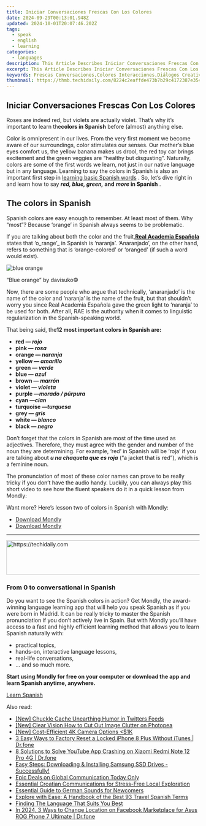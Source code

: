 ```yaml
---
title: Iniciar Conversaciones Frescas Con Los Colores
date: 2024-09-29T00:13:01.948Z
updated: 2024-10-01T20:07:46.202Z
tags:
  - speak
  - english
  - learning
categories:
  - languages
description: This Article Describes Iniciar Conversaciones Frescas Con Los Colores
excerpt: This Article Describes Iniciar Conversaciones Frescas Con Los Colores
keywords: Frescas Conversaciones,Colores Interacciones,Diálogos Creativos,Conexiones Visuales,Comunicaciones Vivas,Conexiones Psicológicas,Diálogo Emocional
thumbnail: https://thmb.techidaily.com/8224c2eaffde473b7b29c4172387e354997fe7d2a767ebc186d1a15d8b28408a.jpg
---
```


## Iniciar Conversaciones Frescas Con Los Colores

 Roses are indeed red, but violets are actually violet. That’s why it’s important to learn the**colors in Spanish** before (almost) anything else.

 Color is omnipresent in our lives. From the very first moment we become aware of our surroundings, color stimulates our senses. Our mother’s blue eyes comfort us, the yellow banana makes us drool, the red toy car brings excitement and the green veggies are “healthy but disgusting”. Naturally, colors are some of the first words we learn, not just in our native language but in any language. Learning to say the colors in Spanish is also an important first step in [learning basic Spanish words](https://shop.mondly.com/affiliate.php?ACCOUNT=ATISTUDI&AFFILIATE=108875&PATH=https://www.mondly.com?AFFILIATE=108875) . So, let’s dive right in and learn how to say **_red, blue, green,_ and** **_more_ in Spanish** .

## The colors in Spanish

 Spanish colors are easy enough to remember. At least most of them. Why “most”? Because ‘orange’ in Spanish always seems to be problematic.

 If you are talking about both the color and the fruit,[**Real Academia Española**](https://www.rae.es/) states that ‘o_range’_ in Spanish is ‘naranja’. ‘Anaranjado’, on the other hand, refers to something that is ‘orange-colored’ or ‘oranged’ (if such a word would exist).

![blue orange](https://edge.mondly.com/blog/wp-content/uploads/2021/04/blue-orange-960x640.jpg "Learn The Colors In Spanish – Quick Pronunciation Guide 2")

 “Blue orange” by davisuko©

 Now, there are some people who argue that technically, ‘anaranjado’ is the name of the color and ‘naranja’ is the name of the fruit, but that shouldn’t worry you since Real Academia Española gave the green light to ‘naranja’ to be used for both. After all, RAE is the authority when it comes to linguistic regularization in the Spanish-speaking world.

 That being said, the**12 most important colors in Spanish are:**

* **red — _rojo_**
* **pink — _rosa_**
* **orange — _naranja_**
* **yellow — _amarillo_**
* **green — _verde_**
* **blue — _azul_**
* **brown — _marrón_**
* **violet — _violeta_**
* **purple —_morado / púrpura_**
* **cyan —_cian_**
* **turquoise —_turquesa_**
* **grey — _gris_**
* **white — _blanco_**
* **black — _negro_**

 Don’t forget that the colors in Spanish are most of the time used as adjectives. Therefore, they must agree with the gender and number of the noun they are determining. For example, ‘red’ in Spanish will be ‘roja’ if you are talking about **_u_ _na chaqueta que es roja_**  (“a jacket that is red”), which is a feminine noun.

 The pronunciation of most of these color names can prove to be really tricky if you don’t have the audio handy. Luckily, you can always play this short video to see how the fluent speakers do it in a quick lesson from Mondly:

Want more? Here’s lesson two of colors in Spanish with Mondly:

* [Download Mondly](https://www.facebook.com/sharer/sharer.php?u=https%3A%2F%2Fwww.mondly.com%2Fblog%2Fcolors-in-spanish%2F&t=Learn+the+Colors+in+Spanish+%E2%80%93+Quick+Pronunciation+Guide "Share on Facebook")
* [Download Mondly](https://shop.mondly.com/affiliate.php?ACCOUNT=ATISTUDI&AFFILIATE=108875&PATH=https://www.mondly.com?AFFILIATE=108875)

---

<!-- affiliate ads begin -->
<a href="https://appsumo.8odi.net/c/5597632/2105859/7443" target="_top" id="2105859">
  <img src="//a.impactradius-go.com/display-ad/7443-2105859" border="0" alt="https://techidaily.com" width="728" height="90"/>
</a>
<img height="0" width="0" src="https://appsumo.8odi.net/i/5597632/2105859/7443" style="position:absolute;visibility:hidden;" border="0" />
<!-- affiliate ads end -->

### From 0 to conversational in Spanish

 Do you want to see the Spanish colors in action? Get Mondly, the award-winning language learning app that will help you speak Spanish as if you were born in Madrid. It can be really tricky to master the Spanish pronunciation if you don’t actively live in Spain. But with Mondly you’ll have access to a fast and highly efficient learning method that allows you to learn Spanish naturally with:

* practical topics,
* hands-on, interactive language lessons,
* real-life conversations,
* … and so much more.

 **Start using Mondly for free on your computer or download the app and learn Spanish anytime, anywhere.**

[Learn Spanish](https://adjt.mondly.com/5ixfg4k?campaign=blog-post-id-5782&fallback=https%3A%2F%2Fapp.mondly.com%3Futm%5Fmedium%3Dblog%5Fblog-post-id-5782%26utm%5Fsource%3Dblog-post-id-5782&redirect%5Fmacos=https%3A%2F%2Fapp.mondly.com%3Futm%5Fmedium%3Dblog%5Fblog-post-id-5782%26utm%5Fsource%3Dblog-post-id-5782&redirect%5Fandroid=https%3A%2F%2Fplay.google.com%2Fstore%2Fapps%2Fdetails%3Fid%3Dcom.atistudios.mondly.languages%3Futm%5Fmedium%3Dblog%5Fblog-post-id-5782%26utm%5Fsource%3Dblog-post-id-5782&redirect%5Fios=https%3A%2F%2Fapps.apple.com%2Fapp%2Fapple-store%2Fid987873536%3Fpt%3D78954800%26ct%3Dblog-post-id-5782%26mt%3D8 "Learn Spanish")

<ins class="adsbygoogle"
     style="display:block"
     data-ad-format="autorelaxed"
     data-ad-client="ca-pub-7571918770474297"
     data-ad-slot="1223367746"></ins>

<ins class="adsbygoogle"
     style="display:block"
     data-ad-client="ca-pub-7571918770474297"
     data-ad-slot="8358498916"
     data-ad-format="auto"
     data-full-width-responsive="true"></ins>

<span class="atpl-alsoreadstyle">Also read:</span>
<div><ul>
<li><a href="https://twitter-videos.techidaily.com/new-chuckle-cache-unearthing-humor-in-twitters-feeds/"><u>[New] Chuckle Cache Unearthing Humor in Twitters Feeds</u></a></li>
<li><a href="https://extra-resources.techidaily.com/new-clear-vision-how-to-cut-out-image-clutter-on-photopea/"><u>[New] Clear Vision How to Cut Out Image Clutter on Photopea</u></a></li>
<li><a href="https://fox-boxes.techidaily.com/new-cost-efficient-4k-camera-options-(1k/"><u>[New] Cost-Efficient 4K Camera Options <$1K</u></a></li>
<li><a href="https://iphone-unlock.techidaily.com/3-easy-ways-to-factory-reset-a-locked-iphone-8-plus-without-itunes-drfone-by-drfone-ios/"><u>3 Easy Ways to Factory Reset a Locked iPhone 8 Plus Without iTunes | Dr.fone</u></a></li>
<li><a href="https://howto.techidaily.com/8-solutions-to-solve-youtube-app-crashing-on-xiaomi-redmi-note-12-pro-4g-drfone-by-drfone-fix-android-problems-fix-android-problems/"><u>8 Solutions to Solve YouTube App Crashing on Xiaomi Redmi Note 12 Pro 4G | Dr.fone</u></a></li>
<li><a href="https://hardware-updates.techidaily.com/easy-steps-downloading-and-installing-samsung-ssd-drives-successfully/"><u>Easy Steps: Downloading & Installing Samsung SSD Drives - Successfully!</u></a></li>
<li><a href="https://mondly-stories.techidaily.com/epic-deals-on-global-communication-today-only/"><u>Epic Deals on Global Communication Today Only</u></a></li>
<li><a href="https://mondly-stories.techidaily.com/essential-croatian-communications-for-stress-free-local-exploration/"><u>Essential Croatian Communications for Stress-Free Local Exploration</u></a></li>
<li><a href="https://mondly-stories.techidaily.com/essential-guide-to-german-sounds-for-newcomers/"><u>Essential Guide to German Sounds for Newcomers</u></a></li>
<li><a href="https://mondly-stories.techidaily.com/explore-with-ease-a-handbook-of-the-best-93-travel-spanish-terms/"><u>Explore with Ease: A Handbook of the Best 93 Travel Spanish Terms</u></a></li>
<li><a href="https://mondly-stories.techidaily.com/finding-the-language-that-suits-you-best/"><u>Finding The Language That Suits You Best</u></a></li>
<li><a href="https://change-location.techidaily.com/in-2024-3-ways-to-change-location-on-facebook-marketplace-for-asus-rog-phone-7-ultimate-drfone-by-drfone-virtual-android/"><u>In 2024, 3 Ways to Change Location on Facebook Marketplace for Asus ROG Phone 7 Ultimate | Dr.fone</u></a></li>
</ul></div>

